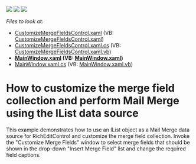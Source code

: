 <!-- default badges list -->
![](https://img.shields.io/endpoint?url=https://codecentral.devexpress.com/api/v1/VersionRange/128607549/17.1.4%2B)
[![](https://img.shields.io/badge/Open_in_DevExpress_Support_Center-FF7200?style=flat-square&logo=DevExpress&logoColor=white)](https://supportcenter.devexpress.com/ticket/details/T532297)
[![](https://img.shields.io/badge/📖_How_to_use_DevExpress_Examples-e9f6fc?style=flat-square)](https://docs.devexpress.com/GeneralInformation/403183)
<!-- default badges end -->
<!-- default file list -->
*Files to look at*:

* [CustomizeMergeFieldsControl.xaml](./CS/SimpleDataMerge/CustomizeMergeFieldsControl.xaml) (VB: [CustomizeMergeFieldsControl.xaml](./VB/SimpleDataMerge/CustomizeMergeFieldsControl.xaml))
* [CustomizeMergeFieldsControl.xaml.cs](./CS/SimpleDataMerge/CustomizeMergeFieldsControl.xaml.cs) (VB: [CustomizeMergeFieldsControl.xaml.vb](./VB/SimpleDataMerge/CustomizeMergeFieldsControl.xaml.vb))
* **[MainWindow.xaml](./CS/SimpleDataMerge/MainWindow.xaml) (VB: [MainWindow.xaml](./VB/SimpleDataMerge/MainWindow.xaml))**
* [MainWindow.xaml.cs](./CS/SimpleDataMerge/MainWindow.xaml.cs) (VB: [MainWindow.xaml.vb](./VB/SimpleDataMerge/MainWindow.xaml.vb))
<!-- default file list end -->
# How to customize the merge field collection and perform Mail Merge using the IList data source


<p>This example demonstrates how to use an IList object as a Mail Merge data source for RichEditControl and customize the merge field collection. Invoke the "Customize Merge Fields" window to select merge fields that should be shown in the drop-down "Insert Merge Field" list and change the required field captions.</p>

<br/>


